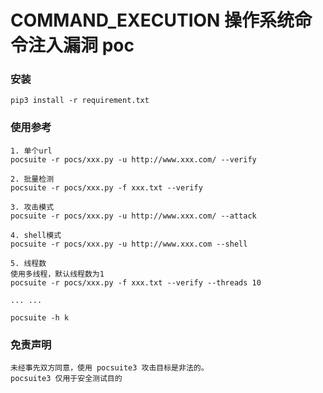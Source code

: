 # COMMAND_EXECUTION 操作系统命令注入漏洞 poc

### 安装

```
pip3 install -r requirement.txt
```

### 使用参考

```shell
1. 单个url
pocsuite -r pocs/xxx.py -u http://www.xxx.com/ --verify

2. 批量检测
pocsuite -r pocs/xxx.py -f xxx.txt --verify

3. 攻击模式
pocsuite -r pocs/xxx.py -u http://www.xxx.com/ --attack

4. shell模式
pocsuite -r pocs/xxx.py -u http://www.xxx.com --shell

5. 线程数
使用多线程，默认线程数为1
pocsuite -r pocs/xxx.py -f xxx.txt --verify --threads 10

... ...

pocsuite -h k
```

### 免责声明

```
未经事先双方同意，使用 pocsuite3 攻击目标是非法的。
pocsuite3 仅用于安全测试目的
```

